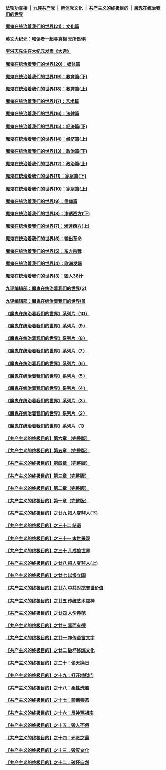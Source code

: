 

####  [法轮功真相](../../../../basic/blob/master/README.md?t=01251401) &nbsp;|&nbsp; [九评共产党](../../../../9ping.md/blob/master/README.md?t=01251401) &nbsp;|&nbsp; [解体党文化](../../../../jtdwh.md/blob/master/README.md?t=01251401)  &nbsp;|&nbsp; [共产主义的终极目的](../../../../gczydzjmd.md/blob/master/README.md?t=01251401) &nbsp;|&nbsp; [魔鬼在统治我们的世界](../../../../mgztzwmdsj.md/blob/master/README.md?t=01251401) 

#### [魔鬼在统治着我们的世界(21)：文化篇](../pages/nsc422/n10597706.md?t=01251401) 

#### [英文大纪元：和读者一起寻真相 无所畏惧](../pages/nsc422/n12542027.md?t=01251401) 

#### [李洪志先生在大纪元发表《大选》](../pages/nsc422/n12534746.md?t=01251401) 

#### [魔鬼在统治着我们的世界(20)：媒体篇](../pages/nsc422/n10586579.md?t=01251401) 

#### [魔鬼在统治着我们的世界(19)：教育篇(下)](../pages/nsc422/n10564808.md?t=01251401) 

#### [魔鬼在统治着我们的世界(18)：教育篇(上)](../pages/nsc422/n10526970.md?t=01251401) 

#### [魔鬼在统治着我们的世界(17)：艺术篇](../pages/nsc422/n10499093.md?t=01251401) 

#### [魔鬼在统治着我们的世界(16)：法律篇](../pages/nsc422/n10485969.md?t=01251401) 

#### [魔鬼在统治着我们的世界(15)：经济篇(下)](../pages/nsc422/n10469975.md?t=01251401) 

#### [魔鬼在统治着我们的世界(14)：经济篇(上)](../pages/nsc422/n10457370.md?t=01251401) 

#### [魔鬼在统治着我们的世界(13)：政治篇(下)](../pages/nsc422/n10448270.md?t=01251401) 

#### [魔鬼在统治着我们的世界(12)：政治篇(上)](../pages/nsc422/n10444576.md?t=01251401) 

#### [魔鬼在统治着我们的世界(11)：家庭篇(下)](../pages/nsc422/n10440961.md?t=01251401) 

#### [魔鬼在统治着我们的世界(10)：家庭篇(上)](../pages/nsc422/n10435448.md?t=01251401) 

#### [魔鬼在统治着我们的世界(9)：信仰篇](../pages/nsc422/n10432159.md?t=01251401) 

#### [魔鬼在统治着我们的世界(8)：渗透西方(下)](../pages/nsc422/n10429603.md?t=01251401) 

#### [魔鬼在统治着我们的世界(7)：渗透西方(上)](../pages/nsc422/n10426013.md?t=01251401) 

#### [魔鬼在统治着我们的世界(6)：输出革命](../pages/nsc422/n10421536.md?t=01251401) 

#### [魔鬼在统治着我们的世界(5)：东方杀戮](../pages/nsc422/n10417707.md?t=01251401) 

#### [魔鬼在统治着我们的世界(4)：欧洲发端](../pages/nsc422/n10414890.md?t=01251401) 

#### [魔鬼在统治着我们的世界(3)：毁人36计](../pages/nsc422/n10411583.md?t=01251401) 

#### [九评编辑部：魔鬼在统治着我们的世界(2)](../pages/nsc422/n10410036.md?t=01251401) 

#### [九评编辑部：魔鬼在统治着我们的世界(1)](../pages/nsc422/n10406825.md?t=01251401) 

#### [《魔鬼在统治着我们的世界》系列片（10）](../pages/nsc422/n12292670.md?t=01251401) 

#### [《魔鬼在统治着我们的世界》系列片（9）](../pages/nsc422/n12290859.md?t=01251401) 

#### [《魔鬼在统治着我们的世界》系列片（8）](../pages/nsc422/n12287445.md?t=01251401) 

#### [《魔鬼在统治着我们的世界》系列片（7）](../pages/nsc422/n12283425.md?t=01251401) 

#### [《魔鬼在统治着我们的世界》系列片（6）](../pages/nsc422/n12282314.md?t=01251401) 

#### [《魔鬼在统治着我们的世界》系列片（5）](../pages/nsc422/n12281419.md?t=01251401) 

#### [《魔鬼在统治着我们的世界》系列片（4）](../pages/nsc422/n12274024.md?t=01251401) 

#### [《魔鬼在统治着我们的世界》系列片（3）](../pages/nsc422/n12271322.md?t=01251401) 

#### [《魔鬼在统治着我们的世界》系列片（2）](../pages/nsc422/n12269049.md?t=01251401) 

#### [《魔鬼在统治着我们的世界》系列片（1）](../pages/nsc422/n12267575.md?t=01251401) 

#### [【共产主义的终极目的】第六章 （完整版）](../pages/nsc422/n11428913.md?t=01251401) 

#### [【共产主义的终极目的】第五章 （完整版）](../pages/nsc422/n11428912.md?t=01251401) 

#### [【共产主义的终极目的】第四章 （完整版）](../pages/nsc422/n11428907.md?t=01251401) 

#### [【共产主义的终极目的】第三章（完整版）](../pages/nsc422/n11428848.md?t=01251401) 

#### [【共产主义的终极目的】第二章（完整版）](../pages/nsc422/n11428831.md?t=01251401) 

#### [【共产主义的终极目的】第一章（完整版）](../pages/nsc422/n11417651.md?t=01251401) 

#### [【共产主义的终极目的】之廿九 把人变非人(下)](../pages/nsc422/n11344140.md?t=01251401) 

#### [【共产主义的终极目的】之三十二 结语](../pages/nsc422/n11360535.md?t=01251401) 

#### [【共产主义的终极目的】之三十一 末世景观](../pages/nsc422/n11351129.md?t=01251401) 

#### [【共产主义的终极目的】之三十 几成狼世界](../pages/nsc422/n11348280.md?t=01251401) 

#### [【共产主义的终极目的】之廿八 把人变非人(上)](../pages/nsc422/n11340492.md?t=01251401) 

#### [【共产主义的终极目的】之廿七 以恨立国](../pages/nsc422/n11336944.md?t=01251401) 

#### [【共产主义的终极目的】之廿六 中共对抗普世价值](../pages/nsc422/n11324785.md?t=01251401) 

#### [【共产主义的终极目的】之廿五 传统艺术颂神](../pages/nsc422/n11296396.md?t=01251401) 

#### [【共产主义的终极目的】之廿四 人伦典范](../pages/nsc422/n11296397.md?t=01251401) 

#### [【共产主义的终极目的】之廿三 富而有德](../pages/nsc422/n11283598.md?t=01251401) 

#### [【共产主义的终极目的】之廿一 神传语言文字](../pages/nsc422/n11263265.md?t=01251401) 

#### [【共产主义的终极目的】之廿二 破坏修炼文化](../pages/nsc422/n11245728.md?t=01251401) 

#### [【共产主义的终极目的】之二十：偷天换日](../pages/nsc422/n11238846.md?t=01251401) 

#### [【共产主义的终极目的】之十九：打开地狱门](../pages/nsc422/n11206376.md?t=01251401) 

#### [【共产主义的终极目的】之十八：柔性洗脑](../pages/nsc422/n11199994.md?t=01251401) 

#### [【共产主义的终极目的】之十七：颠倒善恶](../pages/nsc422/n11179782.md?t=01251401) 

#### [【共产主义的终极目的】之十六：反神骂祖宗](../pages/nsc422/n11166798.md?t=01251401) 

#### [【共产主义的终极目的】之十五：毁人不倦](../pages/nsc422/n11166792.md?t=01251401) 

#### [【共产主义的终极目的】之十四：邪恶之最](../pages/nsc422/n11150249.md?t=01251401) 

#### [【共产主义的终极目的】之十三：毁灭文化](../pages/nsc422/n11135227.md?t=01251401) 

#### [【共产主义的终极目的】之十二：破坏自然](../pages/nsc422/n11135214.md?t=01251401) 

